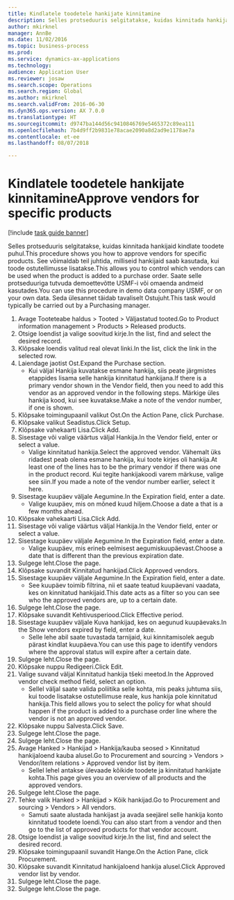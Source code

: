 ```yaml
--- 
title: Kindlatele toodetele hankijate kinnitamine
description: Selles protseduuris selgitatakse, kuidas kinnitada hankijaid kindlate toodete puhul.
author: mkirknel
manager: AnnBe
ms.date: 11/02/2016
ms.topic: business-process
ms.prod: 
ms.service: dynamics-ax-applications
ms.technology: 
audience: Application User
ms.reviewer: josaw
ms.search.scope: Operations
ms.search.region: Global
ms.author: mkirknel
ms.search.validFrom: 2016-06-30
ms.dyn365.ops.version: AX 7.0.0
ms.translationtype: HT
ms.sourcegitcommit: d9747ba144d56c9410846769e5465372c89ea111
ms.openlocfilehash: 7b4d9ff2b9831e78acae2090a8d2ad9e1178ae7a
ms.contentlocale: et-ee
ms.lasthandoff: 08/07/2018

---
```

# <a name="approve-vendors-for-specific-products"></a><span data-ttu-id="55a75-103">Kindlatele toodetele hankijate kinnitamine</span><span class="sxs-lookup"><span data-stu-id="55a75-103">Approve vendors for specific products</span></span>

[!include [task guide banner](../../includes/task-guide-banner.md)]

<span data-ttu-id="55a75-104">Selles protseduuris selgitatakse, kuidas kinnitada hankijaid kindlate toodete puhul.</span><span class="sxs-lookup"><span data-stu-id="55a75-104">This procedure shows you how to approve vendors for specific products.</span></span> <span data-ttu-id="55a75-105">See võimaldab teil juhtida, milliseid hankijaid saab kasutada, kui toode ostutellimusse lisatakse.</span><span class="sxs-lookup"><span data-stu-id="55a75-105">This allows you to control which vendors can be used when the product is added to a purchase order.</span></span> <span data-ttu-id="55a75-106">Saate selle protseduuriga tutvuda demoettevõtte USMF-i või omaenda andmeid kasutades.</span><span class="sxs-lookup"><span data-stu-id="55a75-106">You can use this procedure in demo data company USMF, or on your own data.</span></span> <span data-ttu-id="55a75-107">Seda ülesannet täidab tavaliselt Ostujuht.</span><span class="sxs-lookup"><span data-stu-id="55a75-107">This task would typically be carried out by a Purchasing manager.</span></span>

1. <span data-ttu-id="55a75-108">Avage Tooteteabe haldus > Tooted > Väljastatud tooted.</span><span class="sxs-lookup"><span data-stu-id="55a75-108">Go to Product information management > Products > Released products.</span></span>
2. <span data-ttu-id="55a75-109">Otsige loendist ja valige soovitud kirje.</span><span class="sxs-lookup"><span data-stu-id="55a75-109">In the list, find and select the desired record.</span></span>
3. <span data-ttu-id="55a75-110">Klõpsake loendis valitud real olevat linki.</span><span class="sxs-lookup"><span data-stu-id="55a75-110">In the list, click the link in the selected row.</span></span>
4. <span data-ttu-id="55a75-111">Laiendage jaotist Ost.</span><span class="sxs-lookup"><span data-stu-id="55a75-111">Expand the Purchase section.</span></span>
    * <span data-ttu-id="55a75-112">Kui väljal Hankija kuvatakse esmane hankija, siis peate järgmistes etappides lisama selle hankija kinnitatud hankijana.</span><span class="sxs-lookup"><span data-stu-id="55a75-112">If there is a primary vendor shown in the Vendor field, then you need to add this vendor as an approved vendor in the following steps.</span></span> <span data-ttu-id="55a75-113">Märkige üles hankija kood, kui see kuvatakse.</span><span class="sxs-lookup"><span data-stu-id="55a75-113">Make a note of the vendor number, if one is shown.</span></span>  
5. <span data-ttu-id="55a75-114">Klõpsake toimingupaanil valikut Ost.</span><span class="sxs-lookup"><span data-stu-id="55a75-114">On the Action Pane, click Purchase.</span></span>
6. <span data-ttu-id="55a75-115">Klõpsake valikut Seadistus.</span><span class="sxs-lookup"><span data-stu-id="55a75-115">Click Setup.</span></span>
7. <span data-ttu-id="55a75-116">Klõpsake vahekaarti Lisa.</span><span class="sxs-lookup"><span data-stu-id="55a75-116">Click Add.</span></span>
8. <span data-ttu-id="55a75-117">Sisestage või valige väärtus väljal Hankija.</span><span class="sxs-lookup"><span data-stu-id="55a75-117">In the Vendor field, enter or select a value.</span></span>
    * <span data-ttu-id="55a75-118">Valige kinnitatud hankija.</span><span class="sxs-lookup"><span data-stu-id="55a75-118">Select the approved vendor.</span></span> <span data-ttu-id="55a75-119">Vähemalt üks ridadest peab olema esmane hankija, kui toote kirjes oli hankija.</span><span class="sxs-lookup"><span data-stu-id="55a75-119">At least one of the lines has to be the primary vendor if there was one in the product record.</span></span> <span data-ttu-id="55a75-120">Kui tegite hankijakoodi varem märkuse, valige see siin.</span><span class="sxs-lookup"><span data-stu-id="55a75-120">If you made a note of the vendor number earlier, select it here.</span></span>  
9. <span data-ttu-id="55a75-121">Sisestage kuupäev väljale Aegumine.</span><span class="sxs-lookup"><span data-stu-id="55a75-121">In the Expiration field, enter a date.</span></span>
    * <span data-ttu-id="55a75-122">Valige kuupäev, mis on mõned kuud hiljem.</span><span class="sxs-lookup"><span data-stu-id="55a75-122">Choose a date a that is a few months ahead.</span></span>  
10. <span data-ttu-id="55a75-123">Klõpsake vahekaarti Lisa.</span><span class="sxs-lookup"><span data-stu-id="55a75-123">Click Add.</span></span>
11. <span data-ttu-id="55a75-124">Sisestage või valige väärtus väljal Hankija.</span><span class="sxs-lookup"><span data-stu-id="55a75-124">In the Vendor field, enter or select a value.</span></span>
12. <span data-ttu-id="55a75-125">Sisestage kuupäev väljale Aegumine.</span><span class="sxs-lookup"><span data-stu-id="55a75-125">In the Expiration field, enter a date.</span></span>
    * <span data-ttu-id="55a75-126">Valige kuupäev, mis erineb eelmisest aegumiskuupäevast.</span><span class="sxs-lookup"><span data-stu-id="55a75-126">Choose a date that is different than the previous expiration date.</span></span>  
13. <span data-ttu-id="55a75-127">Sulgege leht.</span><span class="sxs-lookup"><span data-stu-id="55a75-127">Close the page.</span></span>
14. <span data-ttu-id="55a75-128">Klõpsake suvandit Kinnitatud hankijad.</span><span class="sxs-lookup"><span data-stu-id="55a75-128">Click Approved vendors.</span></span>
15. <span data-ttu-id="55a75-129">Sisestage kuupäev väljale Aegumine.</span><span class="sxs-lookup"><span data-stu-id="55a75-129">In the Expiration field, enter a date.</span></span>
    * <span data-ttu-id="55a75-130">See kuupäev toimib filtrina, nii et saate teatud kuupäevani vaadata, kes on kinnitatud hankijaid.</span><span class="sxs-lookup"><span data-stu-id="55a75-130">This date acts as a filter so you can see who the approved vendors are, up to a certain date.</span></span>  
16. <span data-ttu-id="55a75-131">Sulgege leht.</span><span class="sxs-lookup"><span data-stu-id="55a75-131">Close the page.</span></span>
17. <span data-ttu-id="55a75-132">Klõpsake suvandit Kehtivusperiood.</span><span class="sxs-lookup"><span data-stu-id="55a75-132">Click Effective period.</span></span>
18. <span data-ttu-id="55a75-133">Sisestage kuupäev väljale Kuva hankijad, kes on aegunud kuupäevaks.</span><span class="sxs-lookup"><span data-stu-id="55a75-133">In the Show vendors expired by field, enter a date.</span></span>
    * <span data-ttu-id="55a75-134">Selle lehe abil saate tuvastada tarnijaid, kui kinnitamisolek aegub pärast kindlat kuupäeva.</span><span class="sxs-lookup"><span data-stu-id="55a75-134">You can use this page to identify vendors where the approval status will expire after a certain date.</span></span>  
19. <span data-ttu-id="55a75-135">Sulgege leht.</span><span class="sxs-lookup"><span data-stu-id="55a75-135">Close the page.</span></span>
20. <span data-ttu-id="55a75-136">Klõpsake nuppu Redigeeri.</span><span class="sxs-lookup"><span data-stu-id="55a75-136">Click Edit.</span></span>
21. <span data-ttu-id="55a75-137">Valige suvand väljal Kinnitatud hankija tšeki meetod.</span><span class="sxs-lookup"><span data-stu-id="55a75-137">In the Approved vendor check method field, select an option.</span></span>
    * <span data-ttu-id="55a75-138">Sellel väljal saate valida poliitika selle kohta, mis peaks juhtuma siis, kui toode lisatakse ostutellimuse reale, kus hankija pole kinnitatud hankija.</span><span class="sxs-lookup"><span data-stu-id="55a75-138">This field allows you to select the policy for what should happen if the product is added to a purchase order line where the vendor is not an approved vendor.</span></span>  
22. <span data-ttu-id="55a75-139">Klõpsake nuppu Salvesta.</span><span class="sxs-lookup"><span data-stu-id="55a75-139">Click Save.</span></span>
23. <span data-ttu-id="55a75-140">Sulgege leht.</span><span class="sxs-lookup"><span data-stu-id="55a75-140">Close the page.</span></span>
24. <span data-ttu-id="55a75-141">Sulgege leht.</span><span class="sxs-lookup"><span data-stu-id="55a75-141">Close the page.</span></span>
25. <span data-ttu-id="55a75-142">Avage Hanked > Hankijad > Hankija/kauba seosed > Kinnitatud hankijaloend kauba alusel.</span><span class="sxs-lookup"><span data-stu-id="55a75-142">Go to Procurement and sourcing > Vendors > Vendor/item relations > Approved vendor list by item.</span></span>
    * <span data-ttu-id="55a75-143">Sellel lehel antakse ülevaade kõikide toodete ja kinnitatud hankijate kohta.</span><span class="sxs-lookup"><span data-stu-id="55a75-143">This page gives you an overview of all products and the approved vendors.</span></span>  
26. <span data-ttu-id="55a75-144">Sulgege leht.</span><span class="sxs-lookup"><span data-stu-id="55a75-144">Close the page.</span></span>
27. <span data-ttu-id="55a75-145">Tehke valik Hanked > Hankijad > Kõik hankijad.</span><span class="sxs-lookup"><span data-stu-id="55a75-145">Go to Procurement and sourcing > Vendors > All vendors.</span></span>
    * <span data-ttu-id="55a75-146">Samuti saate alustada hankijast ja avada seejärel selle hankija konto kinnitatud toodete loendi.</span><span class="sxs-lookup"><span data-stu-id="55a75-146">You can also start from a vendor and then go to the list of approved products for that vendor account.</span></span>  
28. <span data-ttu-id="55a75-147">Otsige loendist ja valige soovitud kirje.</span><span class="sxs-lookup"><span data-stu-id="55a75-147">In the list, find and select the desired record.</span></span>
29. <span data-ttu-id="55a75-148">Klõpsake toimingupaanil suvandit Hange.</span><span class="sxs-lookup"><span data-stu-id="55a75-148">On the Action Pane, click Procurement.</span></span>
30. <span data-ttu-id="55a75-149">Klõpsake suvandit Kinnitatud hankijaloend hankija alusel.</span><span class="sxs-lookup"><span data-stu-id="55a75-149">Click Approved vendor list by vendor.</span></span>
31. <span data-ttu-id="55a75-150">Sulgege leht.</span><span class="sxs-lookup"><span data-stu-id="55a75-150">Close the page.</span></span>
32. <span data-ttu-id="55a75-151">Sulgege leht.</span><span class="sxs-lookup"><span data-stu-id="55a75-151">Close the page.</span></span>


